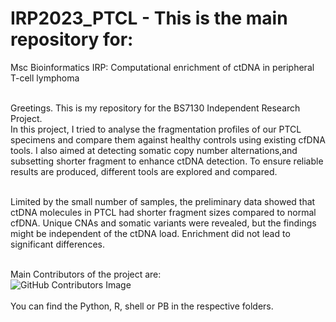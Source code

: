 # IRP2023_PTCL -  This is the main repository for:
Msc Bioinformatics IRP: Computational enrichment of ctDNA in peripheral T-cell lymphoma <br/> <br/>

Greetings. This is my repository for the BS7130 Independent Research Project. <br/>
In this project, I tried to analyse the fragmentation profiles of our PTCL specimens and compare them against healthy controls using existing cfDNA tools.  I also aimed at detecting somatic copy number alternations,and subsetting shorter fragment to enhance ctDNA detection.  To ensure reliable results are produced, different tools are explored and compared. <br/><br/>

Limited by the small number of samples, the preliminary data showed that ctDNA molecules in PTCL had shorter fragment sizes compared to normal cfDNA. Unique CNAs and somatic variants were revealed, but the findings might be independent of the ctDNA load.  Enrichment did not lead to significant differences. <br/><br/>

Main Contributors of the project are:<br/>
  ![GitHub Contributors Image](https://contrib.rocks/image?repo=yyl23le/IRP2023PTCL)
<br/><br/>You can find the Python, R, shell or PB in the respective folders.<br/>

